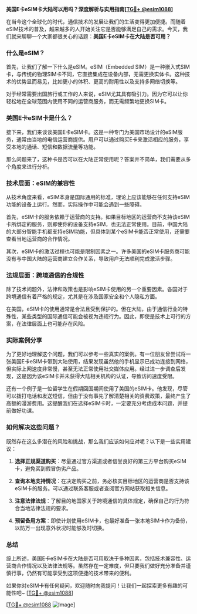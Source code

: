 **美国E卡eSIM卡大陆可以用吗？深度解析与实用指南[[TG💪+ @esim1088](https://t.me/s/esim1088)]**

在当今这个全球化的时代，通信技术的发展让我们的生活变得更加便捷。而随着eSIM技术的普及，越来越多的人开始关注它是否能够满足自己的需求。今天，我们就来聊聊一个大家都很关心的话题：**美国E卡eSIM卡在大陆是否可用？**

### 什么是eSIM？

首先，让我们了解一下什么是eSIM。eSIM（Embedded SIM）是一种嵌入式SIM卡，与传统的物理SIM卡不同，它直接集成在设备内部，无需更换实体卡。这种技术的优势显而易见，比如更小的体积、更高的耐用性以及支持多网络切换等。

对于经常需要出国旅行或工作的人来说，eSIM尤其具有吸引力。因为它可以让你轻松地在全球范围内使用不同的运营商服务，而无需频繁地更换SIM卡。

### 美国E卡eSIM卡是什么？

接下来，我们来谈谈美国E卡eSIM卡。这是一种专门为美国市场设计的eSIM服务，通常由当地的电信运营商提供。用户可以通过购买E卡来激活相应的服务，享受本地的通话、短信和数据流量等功能。

那么问题来了，这种卡是否可以在大陆正常使用呢？答案并不简单，我们需要从多个角度来进行分析。

### 技术层面：eSIM的兼容性

从技术角度来看，eSIM本身是国际通用的标准，理论上应该能够在任何支持eSIM功能的设备上运行。然而，实际操作中可能会遇到一些障碍。

首先，eSIM卡的服务依赖于运营商的支持。如果目标地区的运营商不支持该eSIM卡所绑定的服务，则即使你的设备支持eSIM，也无法正常使用。目前，中国大陆的大部分智能手机都支持eSIM功能，但具体到某个eSIM卡能否正常使用，还需要查看当地运营商的合作情况。

其次，eSIM卡的激活过程也可能是限制因素之一。许多美国的eSIM卡服务商可能没有与中国大陆的运营商建立合作关系，导致用户无法顺利完成激活步骤。

### 法规层面：跨境通信的合规性

除了技术问题外，法律和政策也是影响eSIM卡使用的另一个重要因素。各国对于跨境通信有着严格的规定，尤其是在涉及国家安全和个人隐私方面。

在美国，eSIM卡的使用通常是合法且受到保护的。但在大陆，由于通信行业的特殊性，某些类型的国际通信可能会被视为违规行为。因此，即使是技术上可行的方案，在法律层面上也可能存在风险。

### 实际案例分享

为了更好地理解这个问题，我们可以参考一些真实的案例。有一位朋友曾尝试将一张美国E卡eSIM卡带到大陆使用，结果发现虽然他的手机显示已成功连接到网络，但实际上网速度非常慢，甚至无法正常使用社交媒体应用。经过进一步调查后发现，这是因为该eSIM卡并未获得大陆相关机构的认证，导致访问速度受限。

还有一个例子是一位留学生在假期回国期间使用了美国的eSIM卡。他发现，尽管可以拨打电话和发送短信，但由于没有事先了解清楚相关的资费政策，最终产生了高额的漫游费用。这提醒我们在选择eSIM卡时，一定要充分考虑成本问题，并提前做好功课。

### 如何解决这些问题？

既然存在这么多潜在的风险和挑战，那么我们应该如何应对呢？以下是一些实用建议：

1. **选择正规渠道购买**：尽量通过官方渠道或者信誉良好的第三方平台购买eSIM卡，避免买到假冒伪劣产品。
   
2. **查询本地支持情况**：在决定购买之前，务必核实目标地区的运营商是否支持该eSIM卡的服务。可以通过联系客服或者查阅官方网站获取相关信息。

3. **注意法律法规**：了解目的地国家关于跨境通信的具体规定，确保自己的行为符合当地法律法规的要求。

4. **预留备用方案**：即使计划使用eSIM卡，也最好准备一张本地SIM卡作为备份，以防万一出现意外状况时能够及时切换。

### 总结

综上所述，美国E卡eSIM卡在大陆是否可用取决于多种因素，包括技术兼容性、运营商合作情况以及法律法规等。虽然存在一定难度，但只要我们做好充分准备并谨慎行事，仍然有可能享受到这项便捷的技术带来的便利。

如果你对eSIM卡有任何疑问，欢迎随时向我提问！让我们一起探索更多有趣的可能性吧~ [[TG💪+ @esim1088](https://t.me/s/esim1088)]

[[TG💪+ @esim1088](https://t.me/s/esim1088) ![Image](https://i.postimg.cc/4NQfJmqS/Snipaste-2025-05-13-00-14-12.png)]